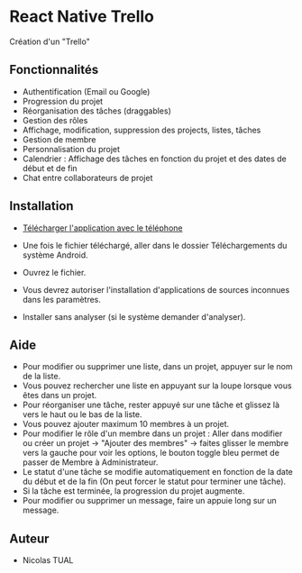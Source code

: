 # React Native Trello

Création d'un "Trello"

## Fonctionnalités

- Authentification (Email ou Google)
- Progression du projet
- Réorganisation des tâches (draggables)
- Gestion des rôles
- Affichage, modification, suppression des projects, listes, tâches
- Gestion de membre
- Personnalisation du projet
- Calendrier : Affichage des tâches en fonction du projet et des dates de début et de fin
- Chat entre collaborateurs de projet

## Installation

- [Télécharger l'application avec le téléphone](https://mega.nz/file/hYsEjCDY#sjc3o-h4s7msy-6_BRjFMP1rLbKJ0nnOjTK3tPy8gJ4)

- Une fois le fichier téléchargé, aller dans le dossier Téléchargements du système Android.
- Ouvrez le fichier.
- Vous devrez autoriser l'installation d'applications de sources inconnues dans les paramètres.
- Installer sans analyser (si le système demander d'analyser).

## Aide

- Pour modifier ou supprimer une liste, dans un projet, appuyer sur le nom de la liste.
- Vous pouvez rechercher une liste en appuyant sur la loupe lorsque vous êtes dans un projet.
- Pour réorganiser une tâche, rester appuyé sur une tâche et glissez là vers le haut ou le bas de la liste.
- Vous pouvez ajouter maximum 10 membres à un projet.
- Pour modifier le rôle d'un membre dans un projet : Aller dans modifier ou créer un projet -> "Ajouter des membres" -> faites glisser le membre vers la gauche pour voir les options, le bouton toggle bleu permet de passer de Membre à Administrateur.
- Le statut d'une tâche se modifie automatiquement en fonction de la date du début et de la fin (On peut forcer le statut pour terminer une tâche).
- Si la tâche est terminée, la progression du projet augmente.
- Pour modifier ou supprimer un message, faire un appuie long sur un message.

## Auteur

- Nicolas TUAL

